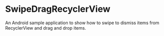 # SwipeDragRecyclerView
An Android sample application to show how to swipe to dismiss items from RecyclerView and drag and drop items.
